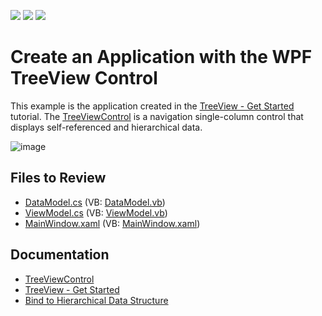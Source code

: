 <!-- default badges list -->
![](https://img.shields.io/endpoint?url=https://codecentral.devexpress.com/api/v1/VersionRange/299605857/20.2.2%2B)
[![](https://img.shields.io/badge/Open_in_DevExpress_Support_Center-FF7200?style=flat-square&logo=DevExpress&logoColor=white)](https://supportcenter.devexpress.com/ticket/details/T935574)
[![](https://img.shields.io/badge/📖_How_to_use_DevExpress_Examples-e9f6fc?style=flat-square)](https://docs.devexpress.com/GeneralInformation/403183)
<!-- default badges end -->

# Create an Application with the WPF TreeView Control

This example is the application created in the [TreeView - Get Started](https://docs.devexpress.com/WPF/402191/controls-and-libraries/navigation-controls/treeview/get-started) tutorial. The [TreeViewControl](https://docs.devexpress.com/WPF/DevExpress.Xpf.Grid.TreeViewControl) is a navigation single-column control that displays self-referenced and hierarchical data.

![image](https://user-images.githubusercontent.com/65009440/220295467-b2a5ad09-4ade-4e62-8764-42058e7fc91d.png)

## Files to Review

* [DataModel.cs](./CS/TreeViewGettingStarted/DataModel.cs) (VB: [DataModel.vb](./VB/TreeViewGettingStarted/DataModel.vb))
* [ViewModel.cs](./CS/TreeViewGettingStarted/ViewModel.cs) (VB: [ViewModel.vb](./VB/TreeViewGettingStarted/ViewModel.vb))
* [MainWindow.xaml](./CS/TreeViewGettingStarted/MainWindow.xaml) (VB: [MainWindow.xaml](./VB/TreeViewGettingStarted/MainWindow.xaml))

## Documentation

* [TreeViewControl](https://docs.devexpress.com/WPF/DevExpress.Xpf.Grid.TreeViewControl)
* [TreeView - Get Started](https://docs.devexpress.com/WPF/402191/controls-and-libraries/navigation-controls/treeview/get-started)
* [Bind to Hierarchical Data Structure](https://docs.devexpress.com/WPF/402347/controls-and-libraries/navigation-controls/treeview/data-binding-options/hierarchical-data-structure)
